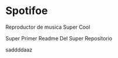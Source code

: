 # Spotifoe
Reproductor de musica Super Cool

Super Primer Readme Del Super Repositorio



saddddaaz
